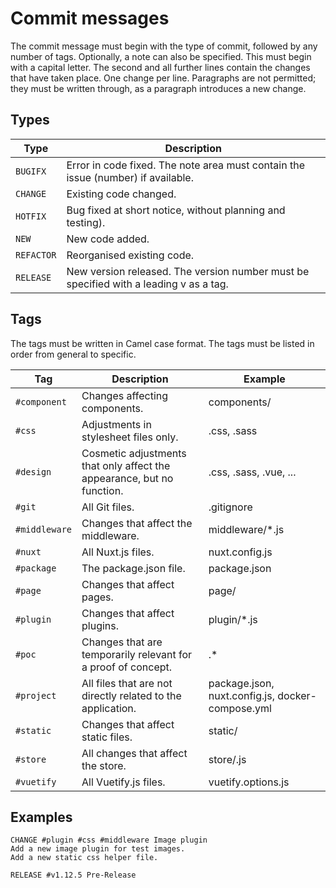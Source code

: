 # Commit messages

The commit message must begin with the type of commit, followed by any number of tags. Optionally, a note can also be specified. This must begin with a capital letter. The second and all further lines contain the changes that have taken place. One change per line. Paragraphs are not permitted; they must be written through, as a paragraph introduces a new change.

## Types

| Type | Description
| ---- | -----------
| `BUGIFX` | Error in code fixed. The note area must contain the issue (number) if available.
| `CHANGE` | Existing code changed.
| `HOTFIX` | Bug fixed at short notice, without planning and testing).
| `NEW` | New code added.
| `REFACTOR` | Reorganised existing code.
| `RELEASE` | New version released. The version number must be specified with a leading v as a tag.

## Tags

The tags must be written in Camel case format. The tags must be listed in order from general to specific.

| Tag | Description | Example
| --- | ----------- | --------
| `#component` | Changes affecting components. | components/
| `#css` | Adjustments in stylesheet files only. | .css, .sass
| `#design` | Cosmetic adjustments that only affect the appearance, but no function. | .css, .sass, .vue, ...
| `#git` | All Git files. | .gitignore
| `#middleware` | Changes that affect the middleware. | middleware/\*.js
| `#nuxt` | All Nuxt.js files. | nuxt.config.js
| `#package` | The package.json file. | package.json
| `#page` | Changes that affect pages.| page/
| `#plugin` | Changes that affect plugins. | plugin/\*.js
| `#poc` | Changes that are temporarily relevant for a proof of concept. | .\*
| `#project` | All files that are not directly related to the application. | package.json, nuxt.config.js, docker-compose.yml
| `#static` | Changes that affect static files. | static/
| `#store` | All changes that affect the store. | store/.js
| `#vuetify` | All Vuetify.js files. | vuetify.options.js

## Examples

~~~
CHANGE #plugin #css #middleware Image plugin
Add a new image plugin for test images.
Add a new static css helper file.
~~~

~~~
RELEASE #v1.12.5 Pre-Release
~~~
